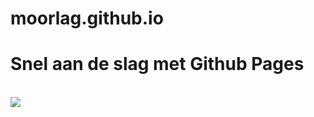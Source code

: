 # moorlag.github.io

<h1>Snel aan de slag met Github Pages</h1>
</br>
<img src="https://camo.githubusercontent.com/373c4bbb8abbb8f3ec77c9c60b123a2378cda03b/687474703a2f2f692e6b696e6a612d696d672e636f6d2f6761776b65722d6d656469612f696d6167652f75706c6f61642f732d2d504237704e5956672d2d2f6b6b6a386a35746d776b347769626c396c7672642e6a7067"/>
